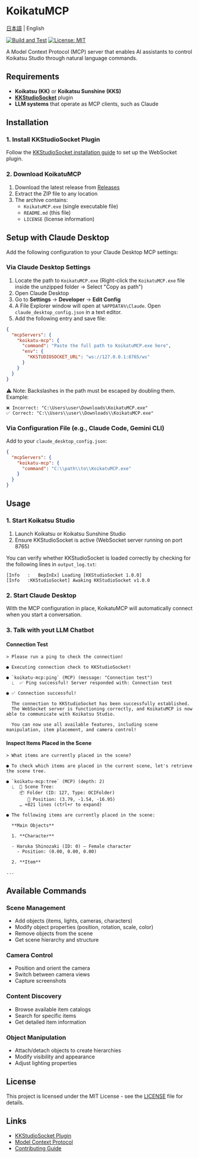 # KoikatuMCP

[日本語](README.ja.md) | English

[![Build and Test](https://github.com/great-majority/KoikatuMCP/actions/workflows/ci.yml/badge.svg)](https://github.com/great-majority/KoikatuMCP/actions/workflows/ci.yml)
[![License: MIT](https://img.shields.io/badge/License-MIT-blue.svg)](LICENSE)

A Model Context Protocol (MCP) server that enables AI assistants to control Koikatsu Studio through natural language commands.

## Requirements

- **Koikatsu (KK)** or **Koikatsu Sunshine (KKS)**
- **[KKStudioSocket](https://github.com/great-majority/KKStudioSocket)** plugin
- **LLM systems** that operate as MCP clients, such as Claude

## Installation

### 1. Install KKStudioSocket Plugin
Follow the [KKStudioSocket installation guide](https://github.com/great-majority/KKStudioSocket?tab=readme-ov-file#-installation) to set up the WebSocket plugin.

### 2. Download KoikatuMCP
1. Download the latest release from [Releases](https://github.com/great-majority/KoikatuMCP/releases)
2. Extract the ZIP file to any location
3. The archive contains:
   - `KoikatuMCP.exe` (single executable file)
   - `README.md` (this file)
   - `LICENSE` (license information)

## Setup with Claude Desktop

Add the following configuration to your Claude Desktop MCP settings:

### Via Claude Desktop Settings
1. Locate the path to `KoikatuMCP.exe` (Right-click the `KoikatuMCP.exe` file inside the unzipped folder → Select "Copy as path")
2. Open Claude Desktop
3. Go to **Settings** → **Developer** → **Edit Config**
4. A File Explorer window will open at `%APPDATA%\Claude`. Open `claude_desktop_config.json` in a text editor.
5. Add the following entry and save file:

```json
{
  "mcpServers": {
    "koikatu-mcp": {
      "command": "Paste the full path to KoikatuMCP.exe here",
      "env": {
        "KKSTUDIOSOCKET_URL": "ws://127.0.0.1:8765/ws"
      }
    }
  }
}
```

⚠️ Note: Backslashes in the path must be escaped by doubling them.
Example:
```
❌ Incorrect: "C:\Users\user\Downloads\KoikatuMCP.exe"  
✅ Correct: "C:\\Users\\user\\Downloads\\KoikatuMCP.exe"
```

### Via Configuration File (e.g., Claude Code, Gemini CLI)
Add to your `claude_desktop_config.json`:
```json
{
  "mcpServers": {
    "koikatu-mcp": {
      "command": "C:\\path\\to\\KoikatuMCP.exe"
    }
  }
}
```

## Usage

### 1. Start Koikatsu Studio
1. Launch Koikatsu or Koikatsu Sunshine Studio
2. Ensure KKStudioSocket is active (WebSocket server running on port 8765)


You can verify whether KKStudioSocket is loaded correctly by checking for the following lines in `output_log.txt`:
```
[Info   :   BepInEx] Loading [KKStudioSocket 1.0.0]
[Info   :KKStudioSocket] Awaking KKStudioSocket v1.0.0
```

### 2. Start Claude Desktop
With the MCP configuration in place, KoikatuMCP will automatically connect when you start a conversation.

### 3. Talk with yout LLM Chatbot

#### Connection Test

```
> Please run a ping to check the connection!

● Executing connection check to KKStudioSocket!

● `koikatu-mcp:ping` (MCP) (message: "Connection test")
  ⎿  ✅ Ping successful! Server responded with: Connection test

● ✅ Connection successful!

  The connection to KKStudioSocket has been successfully established.  
  The WebSocket server is functioning correctly, and KoikatuMCP is now able to communicate with Koikatsu Studio.

  You can now use all available features, including scene manipulation, item placement, and camera control!
```

#### Inspect Items Placed in the Scene

```
> What items are currently placed in the scene?

● To check which items are placed in the current scene, let's retrieve the scene tree.

● `koikatu-mcp:tree` (MCP) (depth: 2)  
  ⎿  🌲 Scene Tree:  
     📦 Folder (ID: 127, Type: OCIFolder)  
        🎯 Position: (3.79, -1.54, -16.95)  
     … +821 lines (ctrl+r to expand)

● The following items are currently placed in the scene:

  **Main Objects**

  1. **Character**

  - Haruka Shinozaki (ID: 0) – Female character  
    - Position: (0.00, 0.00, 0.00)

  2. **Item**

...
```

## Available Commands

### Scene Management
- Add objects (items, lights, cameras, characters)
- Modify object properties (position, rotation, scale, color)
- Remove objects from the scene
- Get scene hierarchy and structure

### Camera Control
- Position and orient the camera
- Switch between camera views
- Capture screenshots

### Content Discovery
- Browse available item catalogs
- Search for specific items
- Get detailed item information

### Object Manipulation
- Attach/detach objects to create hierarchies
- Modify visibility and appearance
- Adjust lighting properties

## License

This project is licensed under the MIT License - see the [LICENSE](LICENSE) file for details.

## Links

- [KKStudioSocket Plugin](https://github.com/great-majority/KKStudioSocket)
- [Model Context Protocol](https://modelcontextprotocol.io/)
- [Contributing Guide](CONTRIBUTING.md)